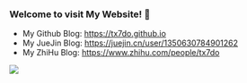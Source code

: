 ### Welcome to visit My Website! 👋

- My Github Blog: <https://tx7do.github.io>
- My JueJin Blog: <https://juejin.cn/user/1350630784901262>
- My ZhiHu Blog: <https://www.zhihu.com/people/tx7do>

<img align="center" src="https://github-readme-stats.vercel.app/api/top-langs/?username=tx7do&theme=<THEME_NAME>" />


<!--
**tx7do/tx7do** is a ✨ _special_ ✨ repository because its `README.md` (this file) appears on your GitHub profile.

Here are some ideas to get you started:

- 🔭 I’m currently working on ...
- 🌱 I’m currently learning ...
- 👯 I’m looking to collaborate on ...
- 🤔 I’m looking for help with ...
- 💬 Ask me about ...
- 📫 How to reach me: ...
- 😄 Pronouns: ...
- ⚡ Fun fact: ...
-->
